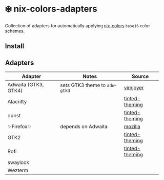 # ❄️ nix-colors-adapters

Collection of adapters for automatically applying [nix-colors](https://github.com/Misterio77/nix-colors) `base16` color schemes.

## Install


## Adapters

| Adapter              | Notes                         | Source                                                                                                                                         |
| -------------------- | ----------------------------- | ---------------------------------------------------------------------------------------------------------------------------------------------- |
| Adwaita (GTK3, GTK4) | sets GTK3 theme to `adw-gtk3` | [vimjoyer](https://github.com/vimjoyer/nixconf/blob/8bdeb4a3119adda168e6fb489a5e380d8eed91de/homeManagerModules/features/gtk/default.nix)      |
| Alacritty            |                               | [tinted-theming](https://github.com/aarowill/base16-alacritty/blob/c95c200b3af739708455a03b5d185d3d2d263c6e/templates/default-256.mustache)    |
| dunst                |                               | [tinted-theming](https://github.com/tinted-theming/base16-dunst/blob/0379826aad4fbb6f39305920be232195d3cc80f4/templates/default.mustache)      |
| ✨Firefox✨            | depends on Adwaita            | [mozilla](https://searchfox.org/mozilla-central/rev/66ce9f5cbc6578f4fb7b5e0181b6c234ad40d558/toolkit/modules/LightweightThemeConsumer.sys.mjs) |
| GTK2                 |                               | [tinted-theming](https://github.com/dawikur/base16-gtk2/blob/4e43875501dc7c6366296b4393268cb4a8c2d223/templates/schemes.mustache)              |
| Rofi                 |                               | [tinted-theming](https://github.com/tinted-theming/base16-rofi/blob/806c5bb7703a24acf551f7ffe9393fe3dd25fd67/templates/default.mustache)       |
| swaylock             |                               |                                                                                                                                                |
| Wezterm              |                               |                                                                                                                                                |
